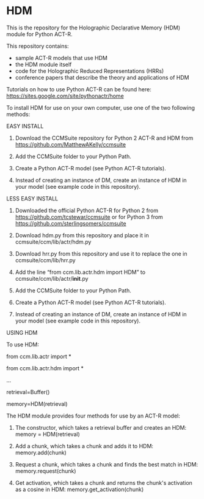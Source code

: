 # HDM

This is the repository for the Holographic Declarative Memory (HDM) module for Python ACT-R.

This repository contains:
- sample ACT-R models that use HDM
- the HDM module itself
- code for the Holographic Reduced Representations (HRRs)
- conference papers that describe the theory and applications of HDM

Tutorials on how to use Python ACT-R can be found here: https://sites.google.com/site/pythonactr/home

To install HDM for use on your own computer, use one of the two following methods:

EASY INSTALL

1. Download the CCMSuite repository for Python 2 ACT-R and HDM from https://github.com/MatthewAKelly/ccmsuite

2. Add the CCMSuite folder to your Python Path.

3. Create a Python ACT-R model (see Python ACT-R tutorials).

4. Instead of creating an instance of DM, create an instance of HDM in your model (see example code in this repository).

LESS EASY INSTALL

1. Downloaded the official Python ACT-R for Python 2 from https://github.com/tcstewar/ccmsuite or for Python 3 from https://github.com/sterlingsomers/ccmsuite

2. Download hdm.py from this repository and place it in ccmsuite/ccm/lib/actr/hdm.py

3. Download hrr.py from this repository and use it to replace the one in ccmsuite/ccm/lib/hrr.py

4. Add the line “from ccm.lib.actr.hdm import HDM” to ccmsuite/ccm/lib/actr/__init__.py

5. Add the CCMSuite folder to your Python Path.

6. Create a Python ACT-R model (see Python ACT-R tutorials).

7. Instead of creating an instance of DM, create an instance of HDM in your model (see example code in this repository).

USING HDM

To use HDM:

   from ccm.lib.actr import *

   from ccm.lib.actr.hdm import *

 ...

   retrieval=Buffer()

   memory=HDM(retrieval)

The HDM module provides four methods for use by an ACT-R model:

1. The constructor, which takes a retrieval buffer and creates an HDM:
memory = HDM(retrieval)

2. Add a chunk, which takes a chunk and adds it to HDM:
memory.add(chunk)

3. Request a chunk, which takes a chunk and finds the best match in HDM:
memory.request(chunk)

4. Get activation, which takes a chunk and returns the chunk's activation as a cosine in HDM:
memory.get_activation(chunk)